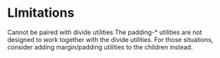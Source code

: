  <h1> LImitations </h1>

Cannot be paired with divide utilities
The padding-* utilities are not designed to work together with the divide utilities. For those situations, consider adding margin/padding utilities to the children instead.